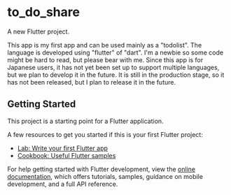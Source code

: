 # to_do_share

A new Flutter project.

This app is my first app and can be used mainly as a "todolist". The language is developed using "flutter" of "dart".
I'm a newbie so some code might be hard to read, but please bear with me.
Since this app is for Japanese users, it has not yet been set up to support multiple languages, but we plan to develop it in the future.
It is still in the production stage, so it has not been released, but I plan to release it in the future.


## Getting Started

This project is a starting point for a Flutter application.

A few resources to get you started if this is your first Flutter project:

- [Lab: Write your first Flutter app](https://docs.flutter.dev/get-started/codelab)
- [Cookbook: Useful Flutter samples](https://docs.flutter.dev/cookbook)

For help getting started with Flutter development, view the
[online documentation](https://docs.flutter.dev/), which offers tutorials,
samples, guidance on mobile development, and a full API reference.
